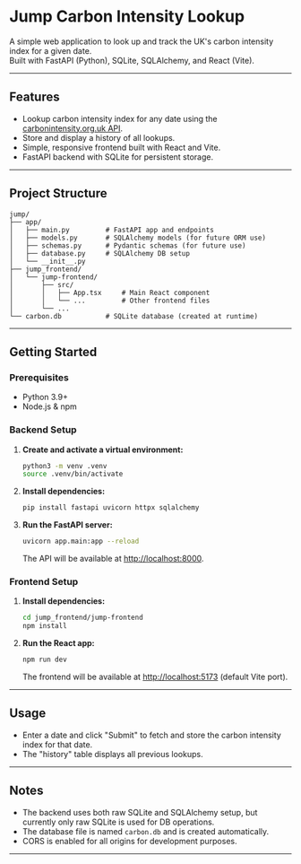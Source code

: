 # Jump Carbon Intensity Lookup

A simple web application to look up and track the UK's carbon intensity index for a given date.  
Built with FastAPI (Python), SQLite, SQLAlchemy, and React (Vite).

---

## Features

- Lookup carbon intensity index for any date using the [carbonintensity.org.uk API](https://carbon-intensity.github.io/api-definitions/#carbon-intensity-api-v2-0-0).
- Store and display a history of all lookups.
- Simple, responsive frontend built with React and Vite.
- FastAPI backend with SQLite for persistent storage.

---

## Project Structure

```
jump/
├── app/
│   ├── main.py         # FastAPI app and endpoints
│   ├── models.py       # SQLAlchemy models (for future ORM use)
│   ├── schemas.py      # Pydantic schemas (for future use)
│   ├── database.py     # SQLAlchemy DB setup
│   └── __init__.py
├── jump_frontend/
│   └── jump-frontend/
│       ├── src/
│       │   ├── App.tsx     # Main React component
│       │   └── ...         # Other frontend files
│       └── ...
└── carbon.db           # SQLite database (created at runtime)
```

---

## Getting Started

### Prerequisites

- Python 3.9+
- Node.js & npm

### Backend Setup

1. **Create and activate a virtual environment:**
    ```bash
    python3 -m venv .venv
    source .venv/bin/activate
    ```

2. **Install dependencies:**
    ```bash
    pip install fastapi uvicorn httpx sqlalchemy
    ```

3. **Run the FastAPI server:**
    ```bash
    uvicorn app.main:app --reload
    ```

   The API will be available at [http://localhost:8000](http://localhost:8000).

### Frontend Setup

1. **Install dependencies:**
    ```bash
    cd jump_frontend/jump-frontend
    npm install
    ```

2. **Run the React app:**
    ```bash
    npm run dev
    ```

   The frontend will be available at [http://localhost:5173](http://localhost:5173) (default Vite port).

---

## Usage

- Enter a date and click "Submit" to fetch and store the carbon intensity index for that date.
- The "history" table displays all previous lookups.

---

## Notes

- The backend uses both raw SQLite and SQLAlchemy setup, but currently only raw SQLite is used for DB operations.
- The database file is named `carbon.db` and is created automatically.
- CORS is enabled for all origins for development purposes.

---
